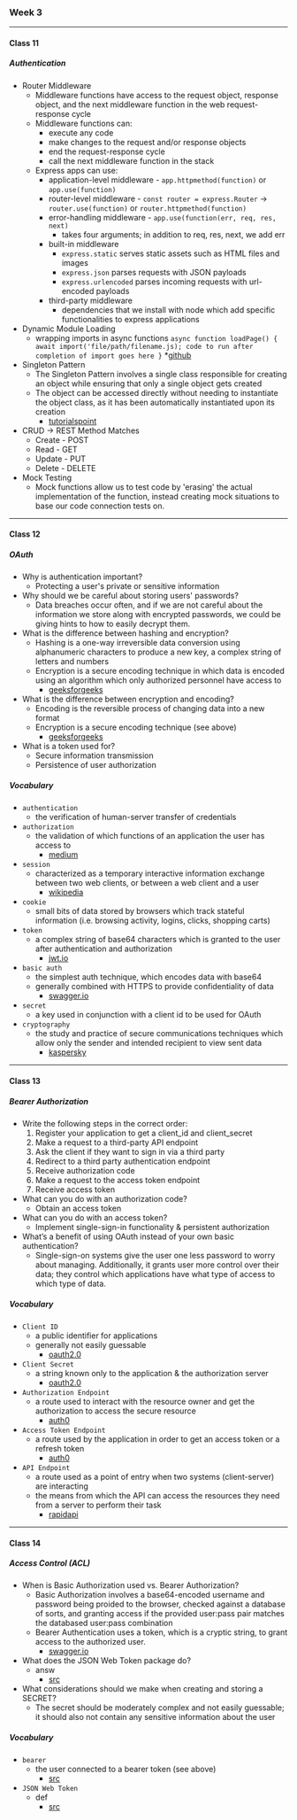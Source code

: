 ### Week 3

***

#### Class 11

##### Authentication
* Router Middleware
  * Middleware functions have access to the request object, response object, and the next middleware function in the web request-response cycle
  * Middleware functions can:
    * execute any code
    * make changes to the request and/or response objects
    * end the request-response cycle
    * call the next middleware function in the stack
  * Express apps can use:
    * application-level middleware - `app.httpmethod(function)` or `app.use(function)`
    * router-level middleware - `const router = express.Router` -> `router.use(function)` or `router.httpmethod(function)`
    * error-handling middleware - `app.use(function(err, req, res, next)`
      * takes four arguments; in addition to req, res, next, we add err
    * built-in middleware
      * `express.static` serves static assets such as HTML files and images
      * `express.json` parses requests with JSON payloads
      * `express.urlencoded` parses incoming requests with url-encoded payloads
    * third-party middleware
      * dependencies that we install with node which add specific functionalities to express applications
* Dynamic Module Loading
  * wrapping imports in async functions
  `async function loadPage() { await import('file/path/filename.js); code to run after completion of import goes here }`
    *[github](https://gist.github.com/Rich-Harris/ea561810900eedd2a8e9afbc78ddd566)
* Singleton Pattern
  * The Singleton Pattern involves a single class responsible for creating an object while ensuring that only a single object gets created
  * The object can be accessed directly without needing to instantiate the object class, as it has been automatically instantiated upon its creation
    * [tutorialspoint](https://www.tutorialspoint.com/design_pattern/singleton_pattern.htm)
* CRUD -> REST Method Matches
  * Create - POST
  * Read - GET
  * Update - PUT
  * Delete - DELETE
* Mock Testing
  * Mock functions allow us to test code by 'erasing' the actual implementation of the function, instead creating mock situations to base our code connection tests on. 

***

#### Class 12
 
##### OAuth
* Why is authentication important?
  * Protecting a user's private or sensitive information
* Why should we be careful about storing users' passwords?
  * Data breaches occur often, and if we are not careful about the information we store along with encrypted passwords, we could be giving hints to how to easily decrypt them. 
* What is the difference between hashing and encryption?
  * Hashing is a one-way irreversible data conversion using alphanumeric characters to produce a new key, a complex string of letters and numbers
  * Encryption is a secure encoding technique in which data is encoded using an algorithm which only authorized personnel have access to
    * [geeksforgeeks](https://www.geeksforgeeks.org/encryption-encoding-hashing/)
* What is the difference between encryption and encoding?
  * Encoding is the reversible process of changing data into a new format 
  * Encryption is a secure encoding technique (see above)
    * [geeksforgeeks](https://www.geeksforgeeks.org/encryption-encoding-hashing/)
* What is a token used for?
  * Secure information transmission
  * Persistence of user authorization

##### Vocabulary
* `authentication`
  * the verification of human-server transfer of credentials 
* `authorization`
  * the validation of which functions of an application the user has access to
    * [medium](https://medium.com/capital-one-tech/securing-applications-with-better-user-authorization-625ec07a7001)
* `session`
  * characterized as a temporary interactive information exchange between two web clients, or between a web client and a user
    * [wikipedia](https://en.wikipedia.org/wiki/Session_(computer_science))
* `cookie`
  * small bits of data stored by browsers which track stateful information (i.e. browsing activity, logins, clicks, shopping carts)
* `token`
  * a complex string of base64 characters which is granted to the user after authentication and authorization
    * [jwt.io](https://jwt.io/introduction/)
* `basic auth`
  * the simplest auth technique, which encodes data with base64
  * generally combined with HTTPS to provide confidentiality of data
    * [swagger.io](https://swagger.io/docs/specification/authentication/basic-authentication/)
* `secret`
  * a key used in conjunction with a client id to be used for OAuth
* `cryptography`
  * the study and practice of secure communications techniques which allow only the sender and intended recipient to view sent data
    * [kaspersky](https://usa.kaspersky.com/resource-center/definitions/what-is-cryptography)

***

#### Class 13

##### Bearer Authorization
* Write the following steps in the correct order:
  1. Register your application to get a client_id and client_secret
  2. Make a request to a third-party API endpoint
  3. Ask the client if they want to sign in via a third party
  4. Redirect to a third party authentication endpoint
  5. Receive authorization code
  6. Make a request to the access token endpoint
  7. Receive access token
* What can you do with an authorization code?
  * Obtain an access token
* What can you do with an access token?
  * Implement single-sign-in functionality & persistent authorization
* What’s a benefit of using OAuth instead of your own basic authentication?
  * Single-sign-on systems give the user one less password to worry about managing. Additionally, it grants user more control over their data; they control which applications have what type of access to which type of data.
  
##### Vocabulary
* `Client ID`
   * a public identifier for applications
   * generally not easily guessable
      * [oauth2.0](https://www.oauth.com/oauth2-servers/client-registration/client-id-secret/)
* `Client Secret`
   * a string known only to the application & the authorization server
      * [oauth2.0](https://www.oauth.com/oauth2-servers/client-registration/client-id-secret/)
* `Authorization Endpoint`
   * a route used to interact with the resource owner and get the authorization to access the secure resource
      * [auth0](https://auth0.com/docs/protocols/protocol-oauth2)
* `Access Token Endpoint`
   * a route used by the application in order to get an access token or a refresh token
      * [auth0](https://auth0.com/docs/protocols/protocol-oauth2)
* `API Endpoint`
   * a route used as a point of entry when two systems (client-server) are interacting
   * the means from which the API can access the resources they need from a server to perform their task
      * [rapidapi](https://rapidapi.com/blog/api-glossary/endpoint/)
      
***

#### Class 14

##### Access Control (ACL)
* When is Basic Authorization used vs. Bearer Authorization?
  * Basic Authorization involves a base64-encoded username and password being proided to the browser, checked against a database of sorts, and granting access if the provided user:pass pair matches the databased user:pass combination 
  * Bearer Authentication uses a token, which is a cryptic string, to grant access to the authorized user.
    * [swagger.io](https://swagger.io/docs/specification/authentication/bearer-authentication/)
* What does the JSON Web Token package do?
  * answ
    * [src](url)
* What considerations should we make when creating and storing a SECRET?
  * The secret should be moderately complex and not easily guessable; it should also not contain any sensitive information about the user

##### Vocabulary
* `bearer`
  * the user connected to a bearer token (see above)
    * [src](url)
* `JSON Web Token`
  * def
    * [src](url)

